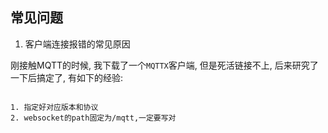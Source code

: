 ## 常见问题

1. 客户端连接报错的常见原因

刚接触MQTT的时候, 我下载了一个`MQTTX`客户端, 但是死活链接不上, 后来研究了一下后搞定了, 有如下的经验:

```

1. 指定好对应版本和协议
2. websocket的path固定为/mqtt,一定要写对

```
